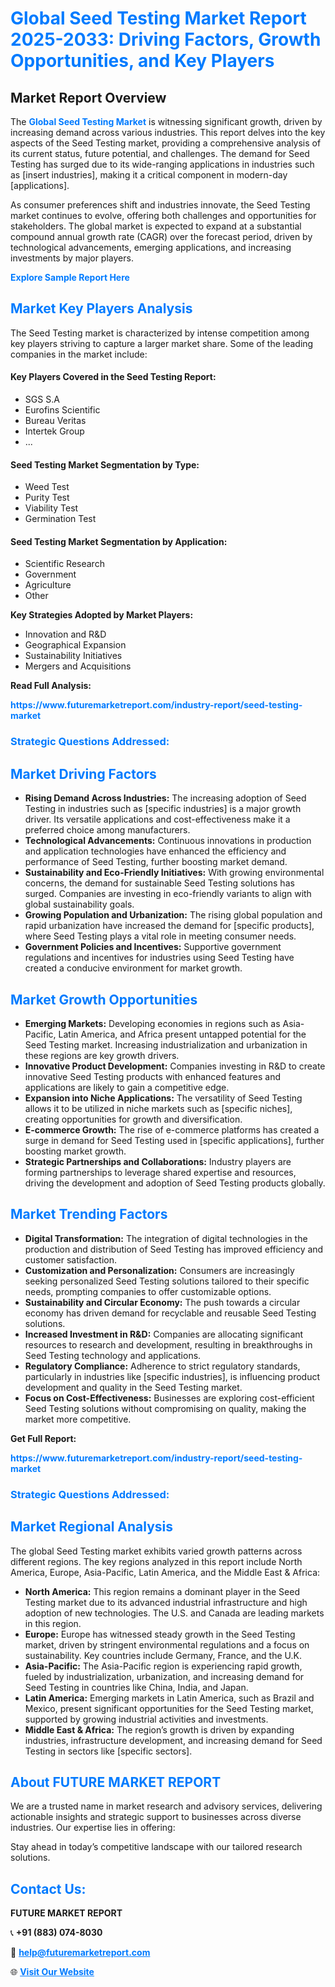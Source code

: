 <h1 style="color: #007BFF;">Global Seed Testing Market Report 2025-2033: Driving Factors, Growth Opportunities, and Key Players</h1>

<section id="overview">
<h2>Market Report Overview</h2>
<p>The <a href="https://www.futuremarketreport.com/industry-report/seed-testing-market" style="color: #007BFF; text-decoration: none;"><strong>Global Seed Testing Market</strong></a> is witnessing significant growth, driven by increasing demand across various industries. This report delves into the key aspects of the Seed Testing market, providing a comprehensive analysis of its current status, future potential, and challenges. The demand for Seed Testing has surged due to its wide-ranging applications in industries such as [insert industries], making it a critical component in modern-day [applications].</p>
<p>As consumer preferences shift and industries innovate, the Seed Testing market continues to evolve, offering both challenges and opportunities for stakeholders. The global market is expected to expand at a substantial compound annual growth rate (CAGR) over the forecast period, driven by technological advancements, emerging applications, and increasing investments by major players.</p>
</section>

<section id="overview">
<p><a href="https://www.futuremarketreport.com/request-sample/reportId=110270" style="color: #007BFF; text-decoration: none;"><strong>Explore Sample Report Here</strong></a></p>
</section>

<section id="key-players">
<h2 style="color: #007BFF;">Market Key Players Analysis</h2>
<p>The Seed Testing market is characterized by intense competition among key players striving to capture a larger market share. Some of the leading companies in the market include:</p>
<h4>Key Players Covered in the Seed Testing Report:</h4>
<ul><li>SGS S.A</li><li>Eurofins Scientific</li><li>Bureau Veritas</li><li>Intertek Group</li><li>...</li></ul>
<h4>Seed Testing Market Segmentation by Type:</h4>
<ul><li>Weed Test</li><li>Purity Test</li><li>Viability Test</li><li>Germination Test</li></ul>

<h4>Seed Testing Market Segmentation by Application:</h4>
<ul><li>Scientific Research</li><li>Government</li><li>Agriculture</li><li>Other</li></ul>
<p><strong>Key Strategies Adopted by Market Players:</strong></p>
<ul>
<li>Innovation and R&D</li>
<li>Geographical Expansion</li>
<li>Sustainability Initiatives</li>
<li>Mergers and Acquisitions</li>
</ul>
</section>

<section>
<p><strong>Read Full Analysis: </strong></p><a href="https://www.futuremarketreport.com/industry-report/seed-testing-market" style="color: #007BFF; text-decoration: none;"><strong>https://www.futuremarketreport.com/industry-report/seed-testing-market</strong></a>
<h3 style="color: #007BFF;">Strategic Questions Addressed:</h3>
</section>

<section id="driving-factors">
<h2 style="color: #007BFF;">Market Driving Factors</h2>
<ul>
<li><strong>Rising Demand Across Industries:</strong> The increasing adoption of Seed Testing in industries such as [specific industries] is a major growth driver. Its versatile applications and cost-effectiveness make it a preferred choice among manufacturers.</li>
<li><strong>Technological Advancements:</strong> Continuous innovations in production and application technologies have enhanced the efficiency and performance of Seed Testing, further boosting market demand.</li>
<li><strong>Sustainability and Eco-Friendly Initiatives:</strong> With growing environmental concerns, the demand for sustainable Seed Testing solutions has surged. Companies are investing in eco-friendly variants to align with global sustainability goals.</li>
<li><strong>Growing Population and Urbanization:</strong> The rising global population and rapid urbanization have increased the demand for [specific products], where Seed Testing plays a vital role in meeting consumer needs.</li>
<li><strong>Government Policies and Incentives:</strong> Supportive government regulations and incentives for industries using Seed Testing have created a conducive environment for market growth.</li>
</ul>
</section>

<section id="growth-opportunities">
<h2 style="color: #007BFF;">Market Growth Opportunities</h2>
<ul>
<li><strong>Emerging Markets:</strong> Developing economies in regions such as Asia-Pacific, Latin America, and Africa present untapped potential for the Seed Testing market. Increasing industrialization and urbanization in these regions are key growth drivers.</li>
<li><strong>Innovative Product Development:</strong> Companies investing in R&D to create innovative Seed Testing products with enhanced features and applications are likely to gain a competitive edge.</li>
<li><strong>Expansion into Niche Applications:</strong> The versatility of Seed Testing allows it to be utilized in niche markets such as [specific niches], creating opportunities for growth and diversification.</li>
<li><strong>E-commerce Growth:</strong> The rise of e-commerce platforms has created a surge in demand for Seed Testing used in [specific applications], further boosting market growth.</li>
<li><strong>Strategic Partnerships and Collaborations:</strong> Industry players are forming partnerships to leverage shared expertise and resources, driving the development and adoption of Seed Testing products globally.</li>
</ul>
</section>

<section id="trending-factors">
<h2 style="color: #007BFF;">Market Trending Factors</h2>
<ul>
<li><strong>Digital Transformation:</strong> The integration of digital technologies in the production and distribution of Seed Testing has improved efficiency and customer satisfaction.</li>
<li><strong>Customization and Personalization:</strong> Consumers are increasingly seeking personalized Seed Testing solutions tailored to their specific needs, prompting companies to offer customizable options.</li>
<li><strong>Sustainability and Circular Economy:</strong> The push towards a circular economy has driven demand for recyclable and reusable Seed Testing solutions.</li>
<li><strong>Increased Investment in R&D:</strong> Companies are allocating significant resources to research and development, resulting in breakthroughs in Seed Testing technology and applications.</li>
<li><strong>Regulatory Compliance:</strong> Adherence to strict regulatory standards, particularly in industries like [specific industries], is influencing product development and quality in the Seed Testing market.</li>
<li><strong>Focus on Cost-Effectiveness:</strong> Businesses are exploring cost-efficient Seed Testing solutions without compromising on quality, making the market more competitive.</li>
</ul>
</section>

<section>
<p><strong>Get Full Report: </strong></p><a href="https://www.futuremarketreport.com/industry-report/seed-testing-market" style="color: #007BFF; text-decoration: none;"><strong>https://www.futuremarketreport.com/industry-report/seed-testing-market</strong></a>
<h3 style="color: #007BFF;">Strategic Questions Addressed:</h3>
</section>


<section id="regional-analysis">
<h2 style="color: #007BFF;">Market Regional Analysis</h2>
<p>The global Seed Testing market exhibits varied growth patterns across different regions. The key regions analyzed in this report include North America, Europe, Asia-Pacific, Latin America, and the Middle East & Africa:</p>
<ul>
<li><strong>North America:</strong> This region remains a dominant player in the Seed Testing market due to its advanced industrial infrastructure and high adoption of new technologies. The U.S. and Canada are leading markets in this region.</li>
<li><strong>Europe:</strong> Europe has witnessed steady growth in the Seed Testing market, driven by stringent environmental regulations and a focus on sustainability. Key countries include Germany, France, and the U.K.</li>
<li><strong>Asia-Pacific:</strong> The Asia-Pacific region is experiencing rapid growth, fueled by industrialization, urbanization, and increasing demand for Seed Testing in countries like China, India, and Japan.</li>
<li><strong>Latin America:</strong> Emerging markets in Latin America, such as Brazil and Mexico, present significant opportunities for the Seed Testing market, supported by growing industrial activities and investments.</li>
<li><strong>Middle East & Africa:</strong> The region’s growth is driven by expanding industries, infrastructure development, and increasing demand for Seed Testing in sectors like [specific sectors].</li>
</ul>
</section>

<footer>
<h2 style="color: #007BFF;">About FUTURE MARKET REPORT</h2>
<p>We are a trusted name in market research and advisory services, delivering actionable insights and strategic support to businesses across diverse industries. Our expertise lies in offering:</p>

<p>Stay ahead in today’s competitive landscape with our tailored research solutions.</p>

<h2 style="color: #007BFF;">Contact Us:</h2>
<p><strong>FUTURE MARKET REPORT</strong></p>
<p>📞 <strong>+91 (883) 074-8030</strong></p>
<p>📧 <strong><a href="mailto:help@futuremarketreport.com" style="color: #007BFF;">help@futuremarketreport.com</a></strong></p>
<p>🌐 <strong><a href="https://www.futuremarketreport.com/" style="color: #007BFF;">Visit Our Website</a></strong></p>
</footer>